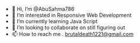 - 👋 Hi, I’m @AbuSahma786
- 👀 I’m interested in Responsive Web Development
- 🌱 I’m currently learning Java Script
- 💞️ I’m looking to collaborate on still figuring out
- 📫 How to reach me . brutaldeath1221@gmail.com

<!---
AbuSahma786/AbuSahma786 is a ✨ special ✨ repository because its `README.md` (this file) appears on your GitHub profile.
You can click the Preview link to take a look at your changes.
--->
